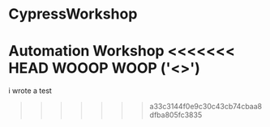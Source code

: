 # CypressWorkshop
Automation Workshop
<<<<<<< HEAD
WOOOP WOOP
('<>')
=======
i wrote a test
>>>>>>> a33c3144f0e9c30c43cb74cbaa8dfba805fc3835
